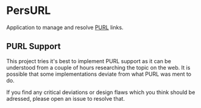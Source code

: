 # PersURL

Application to manage and resolve [PURL](https://en.wikipedia.org/wiki/Persistent_uniform_resource_locator) links.

## PURL Support

This project tries it's best to implement PURL support as it can be understood
from a couple of hours researching the topic on the web. It is possible that
some implementations deviate from what PURL was ment to do.

If you find any critical deviations or design flaws which you think should be adressed,
please open an issue to resolve that.
